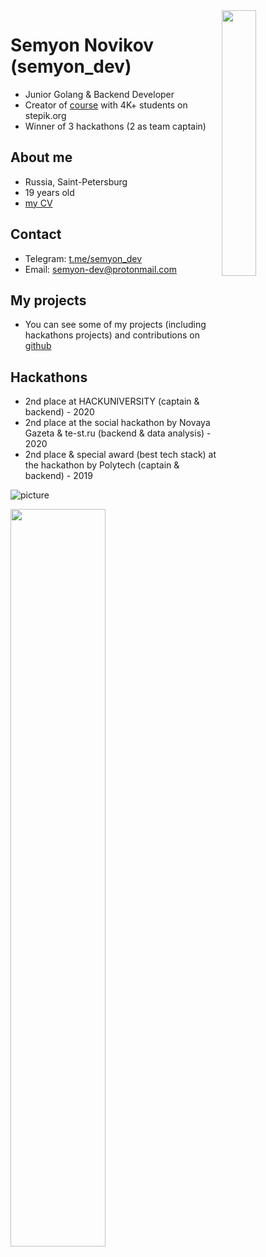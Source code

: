<img src="https://i.imgur.com/CjmDfE4.jpg" align="right" height="33%" width="33%">

# Semyon Novikov (semyon_dev)
* Junior Golang & Backend Developer
* Creator of [course](https://stepik.org/course/54403) with 4K+ students on stepik.org
* Winner of 3 hackathons (2 as team captain)

## About me
* Russia, Saint-Petersburg
* 19 years old
* [my CV](https://semyon.tech/myCV.pdf)

## Contact
* Telegram: [t.me/semyon_dev](https://t.me/semyon_dev)
* Email: [semyon-dev@protonmail.com](mailto:semyon-dev@protonmail.com)

## My projects
* You can see some of my projects (including hackathons projects) and contributions on [github](https://github.com/semyon-dev)

## Hackathons
* 2nd place at HACKUNIVERSITY (captain & backend) - 2020
* 2nd place at the social hackathon by Novaya Gazeta & te-st.ru (backend & data analysis) - 2020
* 2nd place & special award (best tech stack) at the hackathon by Polytech (captain & backend) - 2019

![picture](https://i.imgur.com/nluiaNR.jpg)

<img src="https://i.imgur.com/wur80Op.png" align="center" height="55%" width="55%">

